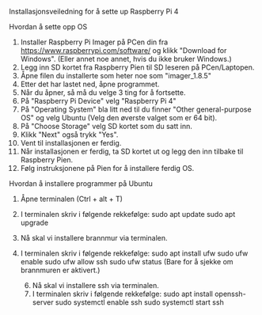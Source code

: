 Installasjonsveiledning for å sette up Raspberry Pi 4


Hvordan å sette opp OS

1. Installer Raspberry Pi Imager på PCen din fra https://www.raspberrypi.com/software/ og klikk "Download for Windows". (Eller annet noe annet, hvis du ikke bruker Windows.)
2. Legg inn SD kortet fra Raspberry Pien til SD leseren på PCen/Laptopen.
3. Åpne filen du installerte som heter noe som "imager_1.8.5"
4. Etter det har lastet ned, åpne programmet.
5. Når du åpner, så må du velge 3 ting for å fortsette.
6. På "Raspberry Pi Device" velg "Raspberry Pi 4"
7. På "Operating System" bla litt ned til du finner "Other general-purpose OS" og velg Ubuntu (Velg den øverste valget som er 64 bit).
8. På "Choose Storage" velg SD kortet som du satt inn.
9. Klikk "Next" også trykk "Yes".
10. Vent til installasjonen er ferdig.
11. Når installasjonen er ferdig, ta SD kortet ut og legg den inn tilbake til Raspberry Pien.
12. Følg instruksjonene på Pien for å installere ferdig OS.

Hvordan å installere programmer på Ubuntu

1. Åpne terminalen (Ctrl + alt + T)
2. I terminalen skriv i følgende rekkefølge:
   sudo apt update
   sudo apt upgrade
   
4. Nå skal vi installere brannmur via terminalen.
5. I terminalen skriv i følgende rekkefølge:
   sudo apt install ufw
   sudo ufw enable
   sudo ufw allow ssh
   sudo ufw status (Bare for å sjekke om brannmuren er aktivert.)

   6. Nå skal vi installere ssh via terminalen.
   7. I terminalen skriv i følgende rekkefølge:
      sudo apt install openssh-server
      sudo systemctl enable ssh
      sudo systemctl start ssh
   
